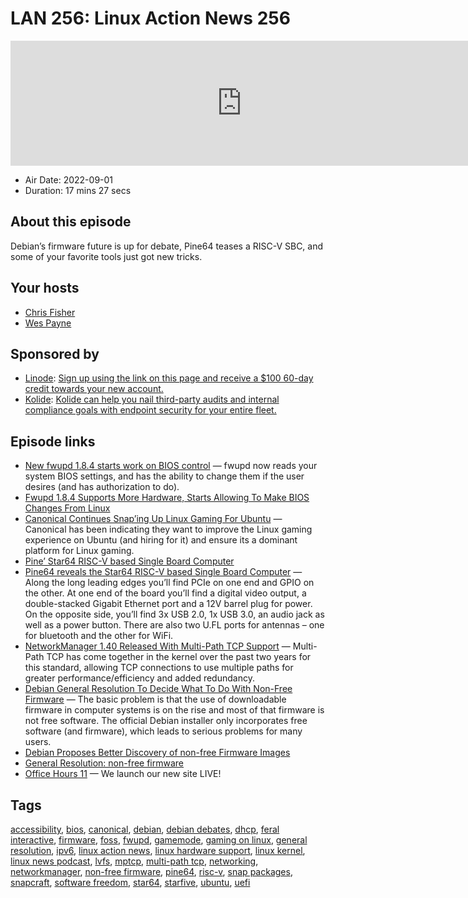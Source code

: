 # LAN 256: Linux Action News 256

<iframe src="https://player.fireside.fm/v2/DAcK9LdX+WpV_aPMG?theme=dark" width="740" height="200" frameborder="0" scrolling="no"></iframe>

* Air Date: 2022-09-01
* Duration: 17 mins 27 secs

## About this episode

Debian’s firmware future is up for debate, Pine64 teases a RISC-V SBC, and some of your favorite tools just got new tricks.

## Your hosts
* [Chris Fisher](https://linuxactionnews.com/hosts/chris)
* [Wes Payne](https://linuxactionnews.com/hosts/wes)

## Sponsored by

  * [Linode](http://linode.com/lan): [Sign up using the link on this page and receive a $100 60-day credit towards your new account. ](http://linode.com/lan)
  * [Kolide](https://l.kolide.co/3klbWzr): [Kolide can help you nail third-party audits and internal compliance goals with endpoint security for your entire fleet. ](https://l.kolide.co/3klbWzr)



## Episode links

  * [New fwupd 1.8.4 starts work on BIOS control](https://blogs.gnome.org/hughsie/2022/08/30/new-fwupd-1-8-4-release/ "New fwupd 1.8.4 starts work on BIOS control") — fwupd now reads your system BIOS settings, and has the ability to change them if the user desires (and has authorization to do).
  * [Fwupd 1.8.4 Supports More Hardware, Starts Allowing To Make BIOS Changes From Linux](https://www.phoronix.com/news/Fwupd-1.8.4-BIOS-Settings-Linux "Fwupd 1.8.4 Supports More Hardware, Starts Allowing To Make BIOS Changes From Linux")
  * [Canonical Continues Snap’ing Up Linux Gaming For Ubuntu](https://www.phoronix.com/news/Ubuntu-Snaps-Steam-GameMode "Canonical Continues Snap’ing Up Linux Gaming For Ubuntu") — Canonical has been indicating they want to improve the Linux gaming experience on Ubuntu (and hiring for it) and ensure its a dominant platform for Linux gaming.
  * [Pine’ Star64 RISC-V based Single Board Computer](https://www.pine64.org/2022/08/28/august-update-risc-and-reward/ "Pine’ Star64 RISC-V based Single Board Computer")
  * [Pine64 reveals the Star64 RISC-V based Single Board Computer](https://linuxgizmos.com/pine64-reveals-the-star64-risc-v-based-single-board-computer/ "Pine64 reveals the Star64 RISC-V based Single Board Computer") — Along the long leading edges you’ll find PCIe on one end and GPIO on the other. At one end of the board you’ll find a digital video output, a double-stacked Gigabit Ethernet port and a 12V barrel plug for power. On the opposite side, you’ll find 3x USB 2.0, 1x USB 3.0, an audio jack as well as a power button. There are also two U.FL ports for antennas – one for bluetooth and the other for WiFi.
  * [NetworkManager 1.40 Released With Multi-Path TCP Support](https://www.phoronix.com/news/NetworkManager-1.40 "NetworkManager 1.40 Released With Multi-Path TCP Support") — Multi-Path TCP has come together in the kernel over the past two years for this standard, allowing TCP connections to use multiple paths for greater performance/efficiency and added redundancy.
  * [Debian General Resolution To Decide What To Do With Non-Free Firmware](https://lwn.net/Articles/906380/ "Debian General Resolution To Decide What To Do With Non-Free Firmware") — The basic problem is that the use of downloadable firmware in computer systems is on the rise and most of that firmware is not free software. The official Debian installer only incorporates free software (and firmware), which leads to serious problems for many users.
  * [Debian Proposes Better Discovery of non-free Firmware Images](https://debugpointnews.com/non-free-debian-image-proposal/ "Debian Proposes Better Discovery of non-free Firmware Images")
  * [General Resolution: non-free firmware](https://www.debian.org/vote/2022/vote_003 "General Resolution: non-free firmware")
  * [Office Hours 11](https://officehours.hair/11 "Office Hours 11") — We launch our new site LIVE!



## Tags

[accessibility](https://linuxactionnews.com/tags/accessibility), [bios](https://linuxactionnews.com/tags/bios), [canonical](https://linuxactionnews.com/tags/canonical), [debian](https://linuxactionnews.com/tags/debian), [debian debates](https://linuxactionnews.com/tags/debian%20debates), [dhcp](https://linuxactionnews.com/tags/dhcp), [feral interactive](https://linuxactionnews.com/tags/feral%20interactive), [firmware](https://linuxactionnews.com/tags/firmware), [foss](https://linuxactionnews.com/tags/foss), [fwupd](https://linuxactionnews.com/tags/fwupd), [gamemode](https://linuxactionnews.com/tags/gamemode), [gaming on linux](https://linuxactionnews.com/tags/gaming%20on%20linux), [general resolution](https://linuxactionnews.com/tags/general%20resolution), [ipv6](https://linuxactionnews.com/tags/ipv6), [linux action news](https://linuxactionnews.com/tags/linux%20action%20news), [linux hardware support](https://linuxactionnews.com/tags/linux%20hardware%20support), [linux kernel](https://linuxactionnews.com/tags/linux%20kernel), [linux news podcast](https://linuxactionnews.com/tags/linux%20news%20podcast), [lvfs](https://linuxactionnews.com/tags/lvfs), [mptcp](https://linuxactionnews.com/tags/mptcp), [multi-path tcp](https://linuxactionnews.com/tags/multi-path%20tcp), [networking](https://linuxactionnews.com/tags/networking), [networkmanager](https://linuxactionnews.com/tags/networkmanager), [non-free firmware](https://linuxactionnews.com/tags/non-free%20firmware), [pine64](https://linuxactionnews.com/tags/pine64), [risc-v](https://linuxactionnews.com/tags/risc-v), [snap packages](https://linuxactionnews.com/tags/snap%20packages), [snapcraft](https://linuxactionnews.com/tags/snapcraft), [software freedom](https://linuxactionnews.com/tags/software%20freedom), [star64](https://linuxactionnews.com/tags/star64), [starfive](https://linuxactionnews.com/tags/starfive), [ubuntu](https://linuxactionnews.com/tags/ubuntu), [uefi](https://linuxactionnews.com/tags/uefi)